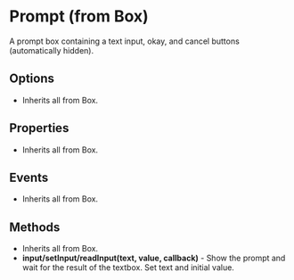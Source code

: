 # Prompt (from Box)

A prompt box containing a text input, okay, and cancel buttons (automatically
hidden).

## Options

- Inherits all from Box.

## Properties

- Inherits all from Box.

## Events

- Inherits all from Box.

## Methods

- Inherits all from Box.
- __input/setInput/readInput(text, value, callback)__ - Show the prompt and
  wait for the result of the textbox. Set text and initial value.
